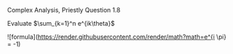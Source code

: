 Complex Analysis, Priestly Question 1.8 

Evaluate $\sum_{k=1}^n e^{ik\theta}$

![formula](https://render.githubusercontent.com/render/math?math=e^{i \pi} = -1)
